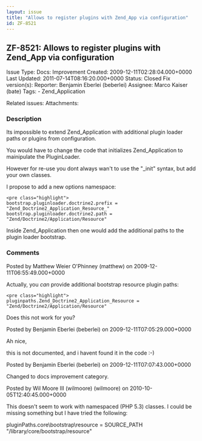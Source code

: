 ```yaml
---
layout: issue
title: "Allows to register plugins with Zend_App via configuration"
id: ZF-8521
---
```


ZF-8521: Allows to register plugins with Zend\_App via configuration
--------------------------------------------------------------------

 Issue Type: Docs: Improvement Created: 2009-12-11T02:28:04.000+0000 Last Updated: 2011-07-14T08:16:20.000+0000 Status: Closed Fix version(s): 
 Reporter:  Benjamin Eberlei (beberlei)  Assignee:  Marco Kaiser (bate)  Tags: - Zend\_Application
 
 Related issues: 
 Attachments: 
### Description

Its impossible to extend Zend\_Application with additional plugin loader paths or plugins from configuration.

You would have to change the code that initializes Zend\_Application to mainipulate the PluginLoader.

However for re-use you dont always wan't to use the "\_init" syntax, but add your own classes.

I propose to add a new options namespace:

 
    <pre class="highlight">
    bootstrap.pluginloader.doctrine2.prefix = "Zend_Doctrine2_Application_Resource_"
    bootstrap.pluginloader.doctrine2.path = "Zend/Doctrine2/Application/Resource"


Inside Zend\_Application then one would add the additional paths to the plugin loader bootstrap.

 

 

### Comments

Posted by Matthew Weier O'Phinney (matthew) on 2009-12-11T06:55:49.000+0000

Actually, you _can_ provide additional bootstrap resource plugin paths:

 
    <pre class="highlight">
    pluginpaths.Zend_Doctrine2_Application_Resource = "Zend/Doctrine2/Application/Resource"


Does this not work for you?

 

 

Posted by Benjamin Eberlei (beberlei) on 2009-12-11T07:05:29.000+0000

Ah nice,

this is not documented, and i havent found it in the code :-)

 

 

Posted by Benjamin Eberlei (beberlei) on 2009-12-11T07:07:43.000+0000

Changed to docs improvement category.

 

 

Posted by Wil Moore III (wilmoore) (wilmoore) on 2010-10-05T12:40:45.000+0000

This doesn't seem to work with namespaced (PHP 5.3) classes. I could be missing something but I have tried the following:

pluginPaths.core\\bootstrap\\resource = SOURCE\_PATH "/library/core/bootstrap/resource"

<?php

namespace core\\bootstrap\\resource; use \\Zend\_Application\_Resource\_ResourceAbstract as AbstractResource;

class Whatever extends AbstractResource {}

 

 

Posted by Wil Moore III (wilmoore) (wilmoore) on 2010-10-05T13:40:26.000+0000

So, as I suspected...I was doing something wrong.

this: pluginPaths.core\\bootstrap\\resource = SOURCE\_PATH "/library/core/bootstrap/resource"

should be (ending backslash): pluginPaths.core\\bootstrap\\resource\\ = SOURCE\_PATH "/library/core/bootstrap/resource"

 

 

Posted by Marco Kaiser (bate) on 2011-07-14T08:15:44.000+0000

pluginPaths.Zend\_Doctrine2\_Application\_Resource = "Zend/Doctrine2/Application/Resource"

works perfectly

 

 